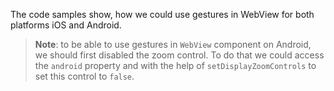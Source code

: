 The code samples show, how we could use gestures in WebView for both platforms iOS and Android.

<snippet id='web-gestures-xml'/>
<snippet id='webview-js-gestures'/>
<snippet id='webview-js-gestures-ts'/>

> **Note**: to be able to use gestures in `WebView` component on Android, we should first disabled the zoom control. To do that we could access the `android` property and with the help of  `setDisplayZoomControls` to set this control to `false`.
